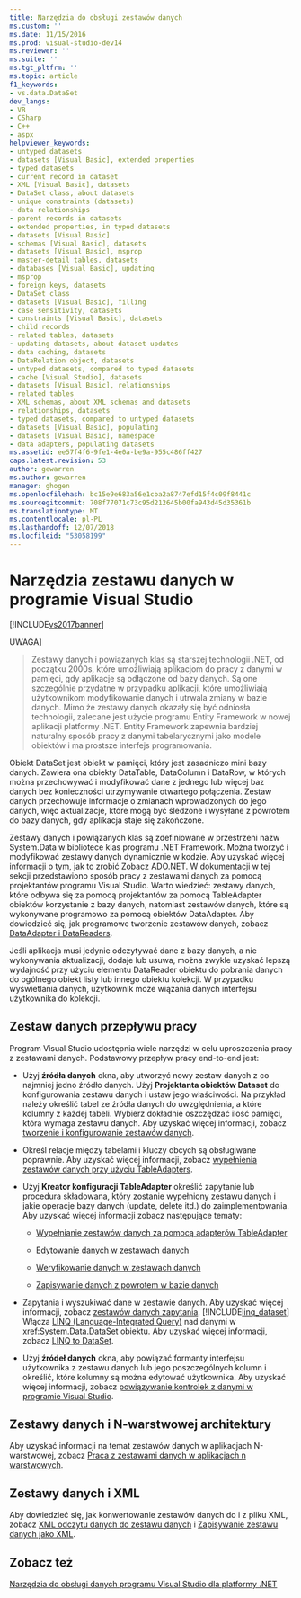 ```yaml
---
title: Narzędzia do obsługi zestawów danych
ms.custom: ''
ms.date: 11/15/2016
ms.prod: visual-studio-dev14
ms.reviewer: ''
ms.suite: ''
ms.tgt_pltfrm: ''
ms.topic: article
f1_keywords:
- vs.data.DataSet
dev_langs:
- VB
- CSharp
- C++
- aspx
helpviewer_keywords:
- untyped datasets
- datasets [Visual Basic], extended properties
- typed datasets
- current record in dataset
- XML [Visual Basic], datasets
- DataSet class, about datasets
- unique constraints (datasets)
- data relationships
- parent records in datasets
- extended properties, in typed datasets
- datasets [Visual Basic]
- schemas [Visual Basic], datasets
- datasets [Visual Basic], msprop
- master-detail tables, datasets
- databases [Visual Basic], updating
- msprop
- foreign keys, datasets
- DataSet class
- datasets [Visual Basic], filling
- case sensitivity, datasets
- constraints [Visual Basic], datasets
- child records
- related tables, datasets
- updating datasets, about dataset updates
- data caching, datasets
- DataRelation object, datasets
- untyped datasets, compared to typed datasets
- cache [Visual Studio], datasets
- datasets [Visual Basic], relationships
- related tables
- XML schemas, about XML schemas and datasets
- relationships, datasets
- typed datasets, compared to untyped datasets
- datasets [Visual Basic], populating
- datasets [Visual Basic], namespace
- data adapters, populating datasets
ms.assetid: ee57f4f6-9fe1-4e0a-be9a-955c486ff427
caps.latest.revision: 53
author: gewarren
ms.author: gewarren
manager: ghogen
ms.openlocfilehash: bc15e9e683a56e1cba2a8747efd15f4c09f8441c
ms.sourcegitcommit: 708f77071c73c95d212645b00fa943d45d35361b
ms.translationtype: MT
ms.contentlocale: pl-PL
ms.lasthandoff: 12/07/2018
ms.locfileid: "53058199"
---
```

# <a name="dataset-tools-in-visual-studio"></a>Narzędzia zestawu danych w programie Visual Studio
[!INCLUDE[vs2017banner](../includes/vs2017banner.md)]


UWAGA]
>  Zestawy danych i powiązanych klas są starszej technologii .NET, od początku 2000s, które umożliwiają aplikacjom do pracy z danymi w pamięci, gdy aplikacje są odłączone od bazy danych. Są one szczególnie przydatne w przypadku aplikacji, które umożliwiają użytkownikom modyfikowanie danych i utrwala zmiany w bazie danych. Mimo że zestawy danych okazały się być odniosła technologii, zalecane jest użycie programu Entity Framework w nowej aplikacji platformy .NET. Entity Framework zapewnia bardziej naturalny sposób pracy z danymi tabelarycznymi jako modele obiektów i ma prostsze interfejs programowania.

 Obiekt DataSet jest obiekt w pamięci, który jest zasadniczo mini bazy danych. Zawiera ona obiekty DataTable, DataColumn i DataRow, w których można przechowywać i modyfikować dane z jednego lub więcej baz danych bez konieczności utrzymywanie otwartego połączenia. Zestaw danych przechowuje informacje o zmianach wprowadzonych do jego danych, więc aktualizacje, które mogą być śledzone i wysyłane z powrotem do bazy danych, gdy aplikacja staje się zakończone.

 Zestawy danych i powiązanych klas są zdefiniowane w przestrzeni nazw System.Data w bibliotece klas programu .NET Framework. Można tworzyć i modyfikować zestawy danych dynamicznie w kodzie. Aby uzyskać więcej informacji o tym, jak to zrobić Zobacz ADO.NET. W dokumentacji w tej sekcji przedstawiono sposób pracy z zestawami danych za pomocą projektantów programu Visual Studio. Warto wiedzieć: zestawy danych, które odbywa się za pomocą projektantów za pomocą TableAdapter obiektów korzystanie z bazy danych, natomiast zestawów danych, które są wykonywane programowo za pomocą obiektów DataAdapter. Aby dowiedzieć się, jak programowe tworzenie zestawów danych, zobacz [DataAdapter i DataReaders](http://msdn.microsoft.com/library/cc952ca2-ec19-46ab-9189-15174b52cb74).

 Jeśli aplikacja musi jedynie odczytywać dane z bazy danych, a nie wykonywania aktualizacji, dodaje lub usuwa, można zwykle uzyskać lepszą wydajność przy użyciu elementu DataReader obiektu do pobrania danych do ogólnego obiekt listy lub innego obiektu kolekcji. W przypadku wyświetlania danych, użytkownik może wiązania danych interfejsu użytkownika do kolekcji.

## <a name="dataset-workflow"></a>Zestaw danych przepływu pracy
 Program Visual Studio udostępnia wiele narzędzi w celu uproszczenia pracy z zestawami danych. Podstawowy przepływ pracy end-to-end jest:

-   Użyj **źródła danych** okna, aby utworzyć nowy zestaw danych z co najmniej jedno źródło danych. Użyj **Projektanta obiektów Dataset** do konfigurowania zestawu danych i ustaw jego właściwości. Na przykład należy określić tabel ze źródła danych do uwzględnienia, a które kolumny z każdej tabeli. Wybierz dokładnie oszczędzać ilość pamięci, która wymaga zestawu danych. Aby uzyskać więcej informacji, zobacz [tworzenie i konfigurowanie zestawów danych](../data-tools/create-and-configure-datasets-in-visual-studio.md).

-   Określ relacje między tabelami i kluczy obcych są obsługiwane poprawnie. Aby uzyskać więcej informacji, zobacz [wypełnienia zestawów danych przy użyciu TableAdapters](../data-tools/fill-datasets-by-using-tableadapters.md).

-   Użyj **Kreator konfiguracji TableAdapter** określić zapytanie lub procedura składowana, który zostanie wypełniony zestawu danych i jakie operacje bazy danych (update, delete itd.) do zaimplementowania. Aby uzyskać więcej informacji zobacz następujące tematy:

    -   [Wypełnianie zestawów danych za pomocą adapterów TableAdapter](../data-tools/fill-datasets-by-using-tableadapters.md)

    -   [Edytowanie danych w zestawach danych](../data-tools/edit-data-in-datasets.md)

    -   [Weryfikowanie danych w zestawach danych](../data-tools/validate-data-in-datasets.md)

    -   [Zapisywanie danych z powrotem w bazie danych](../data-tools/save-data-back-to-the-database.md)

-   Zapytania i wyszukiwać dane w zestawie danych. Aby uzyskać więcej informacji, zobacz [zestawów danych zapytania](../data-tools/query-datasets.md). [!INCLUDE[linq_dataset](../includes/linq-dataset-md.md)] Włącza [LINQ (Language-Integrated Query)](http://msdn.microsoft.com/library/a73c4aec-5d15-4e98-b962-1274021ea93d) nad danymi w <xref:System.Data.DataSet> obiektu. Aby uzyskać więcej informacji, zobacz [LINQ to DataSet](http://msdn.microsoft.com/library/743e3755-3ecb-45a2-8d9b-9ed41f0dcf17).

-   Użyj **źródeł danych** okna, aby powiązać formanty interfejsu użytkownika z zestawu danych lub jego poszczególnych kolumn i określić, które kolumny są można edytować użytkownika. Aby uzyskać więcej informacji, zobacz [powiązywanie kontrolek z danymi w programie Visual Studio](../data-tools/bind-controls-to-data-in-visual-studio.md).

## <a name="datasets-and-n-tier-architecture"></a>Zestawy danych i N-warstwowej architektury
 Aby uzyskać informacji na temat zestawów danych w aplikacjach N-warstwowej, zobacz [Praca z zestawami danych w aplikacjach n warstwowych](../data-tools/work-with-datasets-in-n-tier-applications.md).

## <a name="datasets-and-xml"></a>Zestawy danych i XML
 Aby dowiedzieć się, jak konwertowanie zestawów danych do i z pliku XML, zobacz [XML odczytu danych do zestawu danych](../data-tools/read-xml-data-into-a-dataset.md) i [Zapisywanie zestawu danych jako XML](../data-tools/save-a-dataset-as-xml.md).

## <a name="see-also"></a>Zobacz też
 [Narzędzia do obsługi danych programu Visual Studio dla platformy .NET](../data-tools/visual-studio-data-tools-for-dotnet.md)
